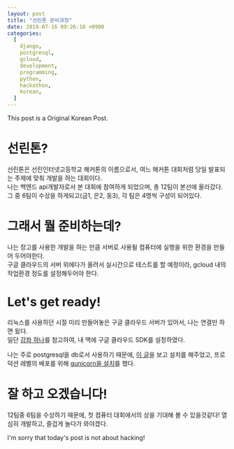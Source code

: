 ```yaml
---
layout: post
title: "선린톤 준비과정"
date: 2019-07-16 09:26:18 +0900
categories:
  [
    django,
    postgresql,
    gcloud,
    development,
    programming,
    python,
    hackathon,
    korean,
  ]
---
```


This post is a Original Korean Post.

# 선린톤?

선린톤은 선린인터넷고등학교 해커톤의 이름으로서, 여느 해커톤 대회처럼 당일 발표되는 주제에 맞춰 개발을 하는 대회이다.  
나는 백엔드 api개발자로서 본 대회에 참여하게 되었으며, 총 12팀이 본선에 올라갔다.  
그 중 6팀이 수상을 하게되고(금1, 은2, 동3), 각 팀은 4명씩 구성이 되어있다.

# 그래서 뭘 준비하는데?

나는 장고를 사용한 개발을 하는 만큼 서버로 사용될 컴퓨터에 실행을 위한 환경을 만들어 두어야한다.  
구글 클라우드의 서버 위에다가 올려서 실시간으로 테스트를 할 예정이라, gcloud 내의 작업환경 정도를 설정해두어야 한다.

# Let's get ready!

리눅스를 사용하던 시절 미리 만들어놓은 구글 클라우드 서버가 있어서, 나는 연결만 하면 됬다.  
일단 [강좌 하나](https://jungwoon.github.io/google%20cloud/2017/10/26/install-gcloud/)를 참고하여, 내 맥에 구글 클라우드 SDK를 설정하였다.

나는 주로 postgresql을 db로서 사용하기 때문에, [이 글](https://blog.leop0ld.org/posts/python-django-use-postgresql/)을 보고 설치를 해주었고, 프로덕션 레벨의 배포를 위해 [gunicorn을 설치](https://cjh5414.github.io/nginx/)를 했다.

# 잘 하고 오겠습니다!

12팀중 6팀을 수상하기 때문에, 첫 컴퓨터 대회에서의 상을 기대해 볼 수 있을것같다!
열심히 개발하고, 즐겁게 놀다가 와야겠다.

I'm sorry that today's post is not about hacking!
